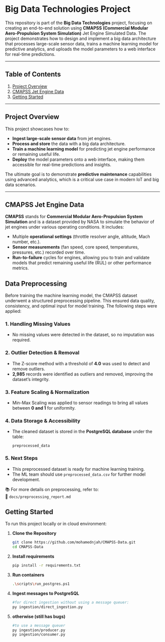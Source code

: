 # Big Data Technologies Project

This repository is part of the **Big Data Technologies** project, focusing on creating an end-to-end solution using **CMAPSS (Commercial Modular Aero-Propulsion System Simulation)** Jet Engine Simulated Data. The project demonstrates how to design and implement a big data architecture that processes large-scale sensor data, trains a machine learning model for predictive analytics, and uploads the model parameters to a web interface for real-time predictions.

---

## Table of Contents
1. [Project Overview](#project-overview)  
2. [CMAPSS Jet Engine Data](#cmapss-jet-engine-data)    
3. [Getting Started](#getting-started)  

---

## Project Overview

This project showcases how to:
- **Ingest large-scale sensor data** from jet engines.  
- **Process and store** the data with a big data architecture. 
- **Train a machine learning model** for predicting jet engine performance or remaining useful life.  
- **Deploy** the model parameters onto a web interface, making them accessible for real-time predictions and insights.

The ultimate goal is to demonstrate **predictive maintenance** capabilities using advanced analytics, which is a critical use case in modern IoT and big data scenarios.

---

## CMAPSS Jet Engine Data

**CMAPSS** stands for **Commercial Modular Aero-Propulsion System Simulation** and is a dataset provided by NASA to simulate the behavior of jet engines under various operating conditions. It includes:
- Multiple **operational settings** (throttle resolver angle, altitude, Mach number, etc.).  
- **Sensor measurements** (fan speed, core speed, temperatures, pressures, etc.) recorded over time.  
- **Run-to-failure** cycles for engines, allowing you to train and validate models that predict remaining useful life (RUL) or other performance metrics.


## Data Preprocessing

Before training the machine learning model, the CMAPSS dataset underwent a structured preprocessing pipeline. This ensured data quality, consistency, and optimal input for model training. The following steps were applied:

### 1. Handling Missing Values
- No missing values were detected in the dataset, so no imputation was required.

### 2. Outlier Detection & Removal
- The Z-score method with a threshold of **4.0** was used to detect and remove outliers.
- **2,985** records were identified as outliers and removed, improving the dataset’s integrity.

### 3. Feature Scaling & Normalization
- Min-Max Scaling was applied to sensor readings to bring all values between **0 and 1** for uniformity.

### 4. Data Storage & Accessibility
- The cleaned dataset is stored in the **PostgreSQL database** under the table:  
  ```plaintext
  preprocessed_data
  ```

### 5. Next Steps
- This preprocessed dataset is ready for machine learning training.  
- The ML team should use `preprocessed_data.csv` for further model development.  

📚 For more details on preprocessing, refer to:  
📍 `docs/preprocessing_report.md`



## Getting Started

To run this project locally or in cloud  environment:

1. **Clone the Repository**  
   ```bash
   git clone https://github.com/mohamednjah/CMAPSS-Data.git
   cd CMAPSS-Data
2. **Install requirements**  
   ```bash
   pip install -r requirements.txt
3. **Run containers**  
   ```bash
   .\scripts\run_postgres.ps1
   
4. **Ingest messages to PostgreSQL**
   ```bash
   #for direct ingestion without using a message queuer:
   py ingestion/direct_ingestion.py
   
5.
   **otherwise (still has bugs)**
   ```bash
   #to use a message queuer
   py ingestion/producer.py
   py ingestion/consumer.py
